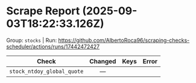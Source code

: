 # Scrape Report (2025-09-03T18:22:33.126Z)

Group: `stocks`  |  Run: https://github.com/AlbertoRoca96/scraping-checks-scheduler/actions/runs/17442472427

| Check | Changed | Keys | Error |
|---|:---:|:--|:--|
| `stock_ntdoy_global_quote` | — |  |  |
